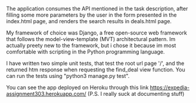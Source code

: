 The application consumes the API mentioned in the task description, after filling some more parameters by the user in the form 
presented in the index.html page, and renders the search results in deals.html page. 

My framework of choice was Django, a free open-source web framework that follows the model-view-template (MVT) architectural pattern. Im actually preety new to the framework, but i chose it because im most comfortable with scripting in the Python programming language.

I have written two simple unit tests, that test the root url page '/', and the returned htm response when requesting the find_deal view function. You can run the tests using "python3 manage.py test".

You can see the app deployed on Heroku through this link https://expedia-assignment303.herokuapp.com/ 
(P.S. I really suck at documenting stuff)

